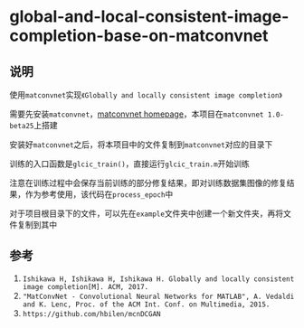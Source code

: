 # global-and-local-consistent-image-completion-base-on-matconvnet

## 说明
使用`matconvnet`实现`《Globally and locally consistent image completion》`

需要先安装`matconvnet`，[matconvnet homepage](http://www.vlfeat.org/matconvnet/)，本项目在`matconvnet 1.0-beta25`上搭建

安装好`matconvnet`之后，将本项目中的文件复制到`matconvnet`对应的目录下

训练的入口函数是`glcic_train()`，直接运行`glcic_train.m`开始训练

注意在训练过程中会保存当前训练的部分修复结果，即对训练数据集图像的修复结果，作为参考使用，该代码在`process_epoch`中

对于项目根目录下的文件，可以先在`example`文件夹中创建一个新文件夹，再将文件复制到其中
## 参考
1. `Ishikawa H, Ishikawa H, Ishikawa H. Globally and locally consistent image completion[M]. ACM, 2017.`
2. `"MatConvNet - Convolutional Neural Networks for MATLAB", A. Vedaldi and K. Lenc, Proc. of the ACM Int. Conf. on Multimedia, 2015. `
3. `https://github.com/hbilen/mcnDCGAN`
